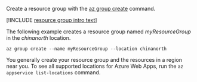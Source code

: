Create a resource group with the [az group create](https://docs.microsoft.com/cli/azure/group#create) command.

[!INCLUDE [resource group intro text](resource-group.md)]

The following example creates a resource group named *myResourceGroup* in the *chinanorth* location.

```azurecli
az group create --name myResourceGroup --location chinanorth
```

You generally create your resource group and the resources in a region near you. To see all supported locations for Azure Web Apps, run the `az appservice list-locations` command.
